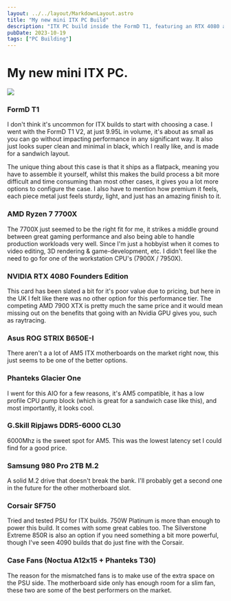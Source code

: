 ```yaml
---
layout: ../../layout/MarkdownLayout.astro
title: "My new mini ITX PC Build"
description: "ITX PC build inside the FormD T1, featuring an RTX 4080 and Ryzen 7700X."
pubDate: 2023-10-19
tags: ["PC Building"]
---
```


# My new mini ITX PC.

![](/images/sffpc.webp)

### FormD T1

I don't think it's uncommon for ITX builds to start with choosing a case. I went with the FormD T1 V2, at just 9.95L in volume, it's about as small as you can go without impacting performance in any significant way. It also just looks super clean and minimal in black, which I really like, and is made for a sandwich layout.

The unique thing about this case is that it ships as a flatpack, meaning you have to assemble it yourself, whilst this makes the build process a bit more difficult and time consuming than most other cases, it gives you a lot more options to configure the case. I also have to mention how premium it feels, each piece metal just feels sturdy, light, and just has an amazing finish to it.

### AMD Ryzen 7 7700X

The 7700X just seemed to be the right fit for me, it strikes a middle ground between great gaming performance and also being able to handle production workloads very well. Since I'm just a hobbyist when it comes to video editing, 3D rendering & game-development, etc. I didn't feel like the need to go for one of the workstation CPU's (7900X / 7950X).

### NVIDIA RTX 4080 Founders Edition

This card has been slated a bit for it's poor value due to pricing, but here in the UK I felt like there was no other option for this performance tier. The competing AMD 7900 XTX is pretty much the same price and it would mean missing out on the benefits that going with an Nvidia GPU gives you, such as raytracing.

### Asus ROG STRIX B650E-I

There aren't a a lot of AM5 ITX motherboards on the market right now, this just seems to be one of the better options.

### Phanteks Glacier One

I went for this AIO for a few reasons, it's AM5 compatible, it has a low profile CPU pump block (which is great for a sandwich case like this), and most importantly, it looks cool.

### G.Skill Ripjaws DDR5-6000 CL30

6000Mhz is the sweet spot for AM5. This was the lowest latency set I could find for a good price.

### Samsung 980 Pro 2TB M.2

A solid M.2 drive that doesn't break the bank. I'll probably get a second one in the future for the other motherboard slot.

### Corsair SF750

Tried and tested PSU for ITX builds. 750W Platinum is more than enough to power this build. It comes with some great cables too. The Silverstone Extreme 850R is also an option if you need something a bit more powerful, though I've seen 4090 builds that do just fine with the Corsair.

### Case Fans (Noctua A12x15 + Phanteks T30)

The reason for the mismatched fans is to make use of the extra space on the PSU side. The motherboard side only has enough room for a slim fan, these two are some of the best performers on the market.